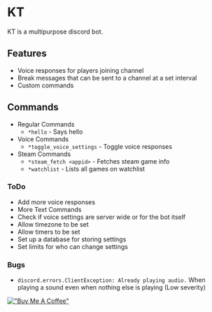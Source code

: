# KT
KT is a multipurpose discord bot.

## Features
- Voice responses for players joining channel
- Break messages that can be sent to a channel at a set interval
- Custom commands

## Commands
- Regular Commands
  - `*hello` - Says hello
- Voice Commands
  - `*toggle_voice_settings` - Toggle voice responses
- Steam Commands
  - `*steam_fetch <appid>` - Fetches steam game info
  - `*watchlist` - Lists all games on watchlist

### ToDo
- Add more voice responses
- More Text Commands
- Check if voice settings are server wide or for the bot itself
- Allow timezone to be set
- Allow timers to be set
- Set up a database for storing settings
- Set limits for who can change settings

### Bugs
- `discord.errors.ClientException: Already playing audio.` When playing a sound even when nothing else is playing (Low severity)

[!["Buy Me A Coffee"](https://www.buymeacoffee.com/assets/img/custom_images/orange_img.png)](https://www.buymeacoffee.com/jfaigan)
